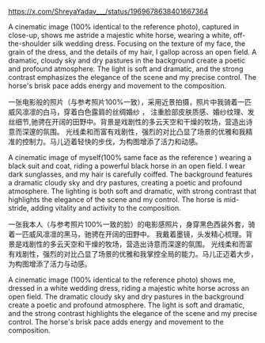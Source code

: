 https://x.com/ShreyaYadav___/status/1969678638401667364


A cinematic image (100% identical to the reference photo), captured in close-up, shows me astride a majestic white horse, wearing a white, off-the-shoulder silk wedding dress. Focusing on the texture of my face, the grain of the dress, and the details of my hair, I gallop across an open field. A dramatic, cloudy sky and dry pastures in the background create a poetic and profound atmosphere.
The light is soft and dramatic, and the strong contrast emphasizes the elegance of the scene and my precise control. The horse's brisk pace adds energy and movement to the composition.

一张电影般的照片（与参考照片100%一致），采用近景拍摄，照片中我骑着一匹威风凛凛的白马，穿着白色露肩的丝绸婚纱 ， 注重脸部皮肤质感、婚纱纹理、发丝细节,驰骋在开阔的田野中。背景是戏剧性的多云天空和干燥的牧场，营造出诗意而深邃的氛围。
光线柔和而富有戏剧性，强烈的对比凸显了场景的优雅和我精准的控制力。马儿迈着轻快的步伐，为构图增添了活力和动感。



A cinematic image of myself(100% same face as the reference ) wearing a black suit and coat, riding a powerful black horse in an open field. 
I wear dark sunglasses, and my hair is carefully coiffed. The background features a dramatic cloudy sky and dry pastures, creating a poetic and profound atmosphere.
The lighting is both soft and dramatic, with strong contrast that highlights the elegance of the scene and my control. 
The horse is mid-stride, adding vitality and activity to the composition.

一张我本人（与参考照片100%一致的脸）的电影感照片，身穿黑色西装外套，骑着一匹威风凛凛的黑马，驰骋在开阔的田野中。
我戴着墨镜，头发精心梳理。背景是戏剧性的多云天空和干燥的牧场，营造出诗意而深邃的氛围。
光线柔和而富有戏剧性，强烈的对比凸显了场景的优雅和我掌控全局的能力。马儿正迈着大步，为构图增添了活力与动感。


A cinematic image (100% identical to the reference photo) shows me, dressed in a white wedding dress, riding a majestic white horse across an open field. The dramatic cloudy sky and dry pastures in the background create a poetic and profound atmosphere.
The light is soft and dramatic, and the strong contrast highlights the elegance of the scene and my precise control. The horse's brisk pace adds energy and movement to the composition.
